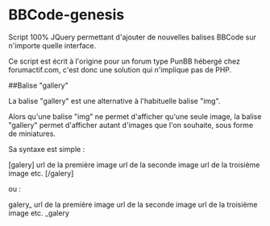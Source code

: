 BBCode-genesis
==============

Script 100% JQuery permettant d'ajouter de nouvelles balises BBCode sur n'importe quelle interface.

Ce script est écrit à l'origine pour un forum type PunBB hébergé chez forumactif.com, c'est donc une solution qui n'implique pas de PHP.

##Balise "gallery"

La balise "gallery" est une alternative à l'habituelle balise "img".

Alors qu'une balise "img" ne permet d'afficher qu'une seule image, la balise "gallery" permet d'afficher autant d'images que l'on souhaite, sous forme de miniatures.

Sa syntaxe est simple :

[galery]
url de la première image
url de la seconde image
url de la troisième image
etc.
[/galery]

ou :

galery_
url de la première image
url de la seconde image
url de la troisième image
etc.
_galery

